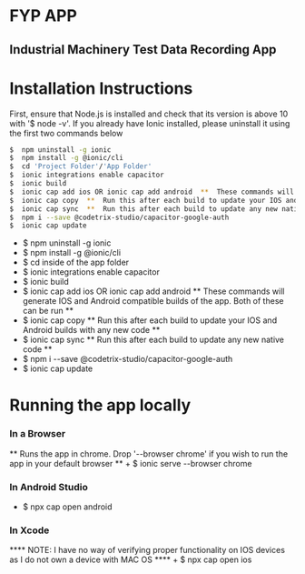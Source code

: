 # FYP APP

## Industrial Machinery Test Data Recording App

# Installation Instructions
First, ensure that Node.js is installed and check that its version is above 10 with '$ node -v'.
If you already have Ionic installed, please uninstall it using the first two commands below

```bash
$  npm uninstall -g ionic
$  npm install -g @ionic/cli
$  cd 'Project Folder'/'App Folder'
$  ionic integrations enable capacitor
$  ionic build
$  ionic cap add ios OR ionic cap add android  **  These commands will generate IOS and Android compatible builds of the app.  Both of these can be run  **
$  ionic cap copy  **  Run this after each build to update your IOS and Android builds with any new code  **
$  ionic cap sync  **  Run this after each build to update any new native code  **
$  npm i --save @codetrix-studio/capacitor-google-auth
$  ionic cap update
```

+ $  npm uninstall -g ionic
+ $  npm install -g @ionic/cli
+ $  cd inside of the app folder
+ $  ionic integrations enable capacitor
+ $  ionic build
+ $  ionic cap add ios OR ionic cap add android  **  These commands will generate IOS and Android compatible builds of the app.  Both of these can be run  **
+ $  ionic cap copy  **  Run this after each build to update your IOS and Android builds with any new code  **
+ $  ionic cap sync  **  Run this after each build to update any new native code  **
+ $  npm i --save @codetrix-studio/capacitor-google-auth
+ $  ionic cap update

# Running the app locally
<h3>In a Browser</h3>
**  Runs the app in chrome.  Drop '--browser chrome' if you wish to run the app in your default browser  **
+ $  ionic serve --browser chrome

<h3>In Android Studio</h3>

+ $  npx cap open android

<h3>In Xcode</h3>
****  NOTE:  I have no way of verifying proper functionality on IOS devices as I do not own a device with MAC OS  ****
+ $  npx cap open ios
